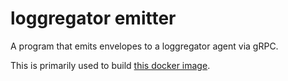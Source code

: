 
# loggregator emitter

A program that emits envelopes to a loggregator agent via gRPC.

This is primarily used to build [this docker image][docker-image].

[docker-image]: https://hub.docker.com/r/loggregator/emitter/
